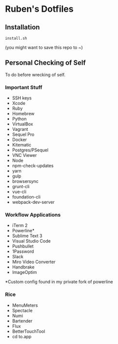 # Ruben's Dotfiles

## Installation

```
install.sh
```

(you might want to save this repo to ~)


## Personal Checking of Self

To do before wrecking of self.


### Important Stuff

* SSH keys
* Xcode
* Ruby
* Homebrew
* Python
* VirtualBox
* Vagrant
* Sequel Pro
* Docker
* Kitematic
* Postgres/PSequel
* VNC Viewer
* Node
 * npm-check-updates
 * yarn
 * gulp
 * browsersync
 * grunt-cli
 * vue-cli
 * foundation-cli
 * webpack-dev-server


### Workflow Applications

* iTerm 2
* Powerline*
* Sublime Text 3
* Visual Studio Code
* Pushbullet
* 1Password
* Slack
* Miro Video Converter
* Handbrake
* ImageOptim

*Custom config found in my private fork of powerline


### Rice

* MenuMeters
* Spectacle
* Numi
* Bartender
* Flux
* BetterTouchTool
* cd to.app
